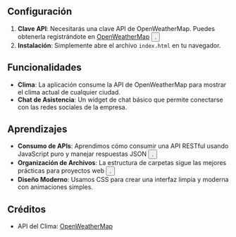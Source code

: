 
## Configuración

1. **Clave API**: Necesitarás una clave API de OpenWeatherMap. Puedes obtenerla registrándote en [OpenWeatherMap](https://openweathermap.org/api) <button class="citation-flag" data-index="3">.
2. **Instalación**: Simplemente abre el archivo `index.html` en tu navegador.

## Funcionalidades

- **Clima**: La aplicación consume la API de OpenWeatherMap para mostrar el clima actual de cualquier ciudad.
- **Chat de Asistencia**: Un widget de chat básico que permite conectarse con las redes sociales de la empresa.

## Aprendizajes

- **Consumo de APIs**: Aprendimos cómo consumir una API RESTful usando JavaScript puro y manejar respuestas JSON <button class="citation-flag" data-index="4">.
- **Organización de Archivos**: La estructura de carpetas sigue las mejores prácticas para proyectos web <button class="citation-flag" data-index="5">.
- **Diseño Moderno**: Usamos CSS para crear una interfaz limpia y moderna con animaciones simples.

## Créditos

- API del Clima: [OpenWeatherMap](https://openweathermap.org/api)
